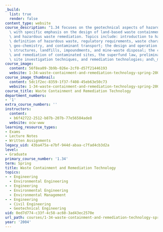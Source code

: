 ```yaml
---
_build:
  list: true
  render: false
content_type: website
course_description: "1.34 focuses on the geotechnical aspects of hazardous waste management,\
  \ with specific emphasis on the design of land-based waste containment structures\
  \ and hazardous waste remediation. Topics include: introduction to hazardous waste,\
  \ definition of hazardous waste, regulatory requirements, waste characteristics,\
  \ geo-chemistry, and contaminant transport; the design and operation of waste containment\
  \ structures, landfills, impoundments, and mine-waste disposal; the characterization\
  \ and remediation of contaminated sites, the superfund law, preliminary site assessment,\
  \ site investigation techniques, and remediation technologies; and\_monitoring requirements.\n"
course_image:
  content: 56f8ea09-3b9b-026e-2cf0-d57f21446193
  website: 1-34-waste-containment-and-remediation-technology-spring-2004
course_image_thumbnail:
  content: 5dc1f2ec-8359-1f37-f408-45eb63e50c73
  website: 1-34-waste-containment-and-remediation-technology-spring-2004
course_title: Waste Containment and Remediation Technology
department_numbers:
- '1'
extra_course_numbers: ''
instructors:
  content:
  - b6f42722-2512-b87b-207b-77e56584ade8
  website: ocw-www
learning_resource_types:
- Exams
- Lecture Notes
- Written Assignments
legacy_uid: 43ba475a-e7bf-944d-abaa-c7fad4cb3d2a
level:
- Graduate
primary_course_number: '1.34'
term: Spring
title: Waste Containment and Remediation Technology
topics:
- - Engineering
  - Environmental Engineering
- - Engineering
  - Environmental Engineering
  - Environmental Management
- - Engineering
  - Civil Engineering
  - Geotechnical Engineering
uid: 0ed7d774-c33f-4c58-ac60-3ad43ec2570e
url_path: courses/1-34-waste-containment-and-remediation-technology-spring-2004
year: '2004'
---
```

